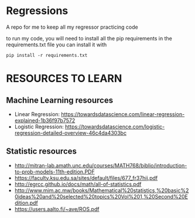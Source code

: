 # Regressions
A repo for me to keep all my regressor practicing code

to run my code, you will need to install all the pip requirements in the requirements.txt file
you can install it with

`pip install -r requirements.txt`

# RESOURCES TO LEARN

## Machine Learning resources
* Linear Regression: https://towardsdatascience.com/linear-regression-explained-1b36f97b7572
* Logistic Regression: https://towardsdatascience.com/logistic-regression-detailed-overview-46c4da4303bc

## Statistic resources
* http://mitran-lab.amath.unc.edu/courses/MATH768/biblio/introduction-to-prob-models-11th-edition.PDF
* https://faculty.ksu.edu.sa/sites/default/files/677_fr37hij.pdf
* http://egrcc.github.io/docs/math/all-of-statistics.pdf
* http://www.mim.ac.mw/books/Mathematical%20statistics,%20basic%20ideas%20and%20selected%20topics%20Vol%201,%20Second%20Edition.pdf 
* https://users.aalto.fi/~ave/ROS.pdf 